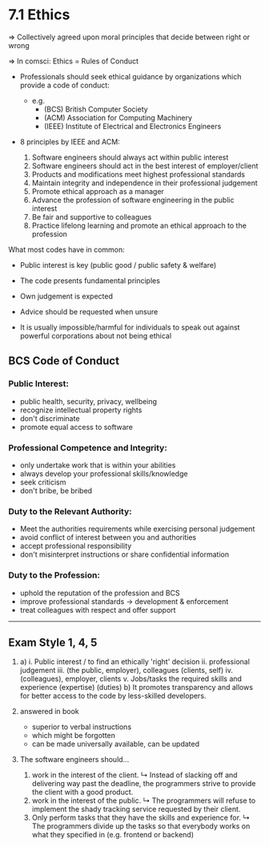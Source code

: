 # 7.1 Ethics
=> Collectively agreed upon moral principles that decide between right or wrong

=> In comsci: Ethics = Rules of Conduct

- Professionals should seek ethical guidance by organizations which provide a code of conduct:
	- e.g.
		- (BCS) British Computer Society
		- (ACM) Association for Computing Machinery
		- (IEEE) Institute of Electrical and Electronics Engineers

- 8 principles by IEEE and ACM:
	1. Software engineers should always act within public interest
	2. Software engineers should act in the best interest of employer/client
	3. Products and modifications meet highest professional standards
	4. Maintain integrity and independence in their professional judgement
	5. Promote ethical approach as a manager
	6. Advance the profession of software engineering in the public interest
	7. Be fair and supportive to colleagues
	8. Practice lifelong learning and promote an ethical approach to the profession

What most codes have in common:
- Public interest is key (public good / public safety & welfare)
- The code presents fundamental principles
- Own judgement is expected
- Advice should be requested when unsure

- It is usually impossible/harmful for individuals to speak out against powerful corporations about not being ethical

## BCS Code of Conduct
### Public Interest:
- public health, security, privacy, wellbeing
- recognize intellectual property rights
- don't discriminate
- promote equal access to software

### Professional Competence and Integrity:
- only undertake work that is within your abilities
- always develop your professional skills/knowledge
- seek criticism
- don't bribe, be bribed

### Duty to the Relevant Authority:
- Meet the authorities requirements while exercising personal judgement
- avoid conflict of interest between you and authorities
- accept professional responsibility
- don't misinterpret instructions or share confidential information

### Duty to the Profession:
- uphold the reputation of the profession and BCS
- improve professional standards -> development & enforcement
- treat colleagues with respect and offer support

---
## Exam Style 1, 4, 5
1. 
	a) 
		i. Public interest / to find an ethically 'right' decision
		ii. professional judgement
		iii. (the public, employer), colleagues (clients, self)
		iv. (colleagues), employer, clients
		v. Jobs/tasks the required skills and experience (expertise) (duties)
	b) It promotes transparency and allows for better access to the code by less-skilled developers.

2. answered in book
	- superior to verbal instructions
	- which might be forgotten
	- can be made universally available, can be updated

3. The software engineers should...
	1. work in the interest of the client.
		↳ Instead of slacking off and delivering way past the deadline, the programmers strive to provide the client with a good product.
	2. work in the interest of the public.
		↳ The programmers will refuse to implement the shady tracking service requested by their client.
	3. Only perform tasks that they have the skills and experience for.
		↳ The programmers divide up the tasks so that everybody works on what they specified in (e.g. frontend or backend)